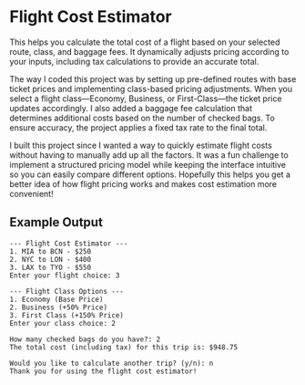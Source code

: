 # Flight Cost Estimator

This helps you calculate the total cost of a flight based on your selected route, class, and baggage fees. It dynamically adjusts pricing according to your inputs, including tax calculations to provide an accurate total.

The way I coded this project was by setting up pre-defined routes with base ticket prices and implementing class-based pricing adjustments. When you select a flight class—Economy, Business, or First-Class—the ticket price updates accordingly. I also added a baggage fee calculation that determines additional costs based on the number of checked bags. To ensure accuracy, the project applies a fixed tax rate to the final total.

I built this project since I wanted a way to quickly estimate flight costs without having to manually add up all the factors. It was a fun challenge to implement a structured pricing model while keeping the interface intuitive so you can easily compare different options. Hopefully this helps you get a better idea of how flight pricing works and makes cost estimation more convenient!

## Example Output
```
--- Flight Cost Estimator ---
1. MIA to BCN - $250
2. NYC to LON - $400
3. LAX to TYO - $550
Enter your flight choice: 3

--- Flight Class Options ---
1. Economy (Base Price)
2. Business (+50% Price)
3. First Class (+150% Price)
Enter your class choice: 2

How many checked bags do you have?: 2
The total cost (including tax) for this trip is: $948.75

Would you like to calculate another trip? (y/n): n
Thank you for using the flight cost estimator!

```
